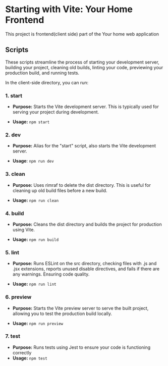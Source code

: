 # Starting with Vite: Your Home Frontend

This project is frontend(client side) part of the Your home web application

## Scripts

These scripts streamline the process of starting your development server, building your project, cleaning old builds, linting your code, previewing your production build, and running tests.

In the client-side directory, you can run:

### 1\. start

* **Purpose:** Starts the Vite development server. This is typically used for serving your project during development.

* **Usage:** `npm start`

### 2\. dev

* **Purpose:** Alias for the "start" script, also starts the Vite development server.

* **Usage**: `npm run dev`

### 3\. clean

* **Purpose:** Uses rimraf to delete the dist directory. This is useful for cleaning up old build files before a new build.

* **Usage:** `npm run clean`

### 4\. build

* **Purpose:** Cleans the dist directory and builds the project for production using Vite.

* **Usage:** `npm run build`

### 5\. lint

* **Purpose:** Runs ESLint on the src directory, checking files with .js and .jsx extensions, reports unused disable directives, and fails if there are any warnings. Ensuring code quality.

* **Usage:** `npm run lint`

### 6\. preview

* **Purpose:** Starts the Vite preview server to serve the built project, allowing you to test the production build locally.

* **Usage:** `npm run preview`

### 7\. test

* **Purpose:** Runs tests using Jest to ensure your code is functioning correctly
* **Usage:** `npm test`